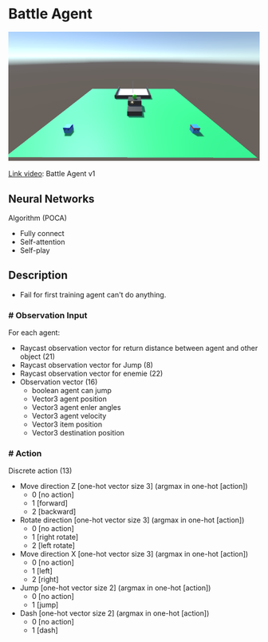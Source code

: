 # Battle Agent

![](https://github.com/phantichchai/rl-unity/blob/main/Image/battle-agent-v1.png)

[Link video](https://youtu.be/MvmCw2683hg): Battle Agent v1

## Neural Networks
Algorithm (POCA) 
- Fully connect
- Self-attention
- Self-play

## Description
- Fail for first training agent can't do anything.

### **# Observation Input**
For each agent:
- Raycast observation vector for return distance between agent and other object (21)
- Raycast observation vector for Jump (8)
- Raycast observation vector for enemie (22)
- Observation vector (16)  
  + boolean agent can jump
  + Vector3 agent position
  + Vector3 agent enler angles
  + Vector3 agent velocity
  + Vector3 item position
  + Vector3 destination position

### **# Action**
Discrete action (13)  
  - Move direction Z [one-hot vector size 3] (argmax in one-hot [action])
    - 0 [no action]
    - 1 [forward]
    - 2 [backward]
  - Rotate direction [one-hot vector size 3] (argmax in one-hot [action])
    - 0 [no action]
    - 1 [right rotate]
    - 2 [left rotate]
  - Move direction X [one-hot vector size 3] (argmax in one-hot [action])  
    - 0 [no action]
    - 1 [left]
    - 2 [right]
  - Jump [one-hot vector size 2] (argmax in one-hot [action])
    - 0 [no action]
    - 1 [jump]  
  - Dash [one-hot vector size 2] (argmax in one-hot [action])
    - 0 [no action]
    - 1 [dash]
